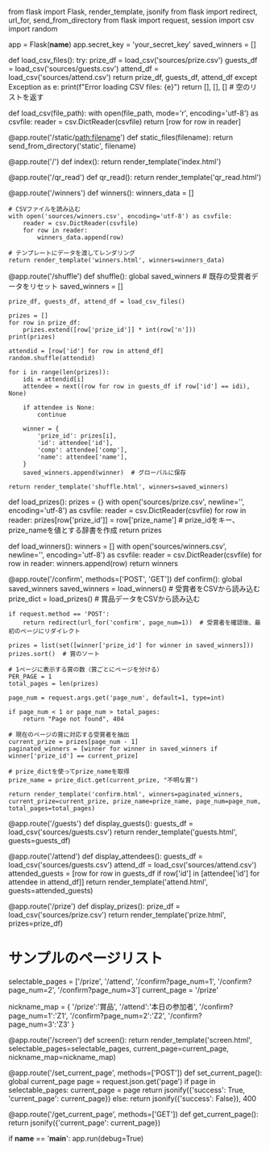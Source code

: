 from flask import Flask, render_template, jsonify
from flask import redirect, url_for, send_from_directory
from flask import request, session 
import csv
import random

app = Flask(__name__)
app.secret_key = 'your_secret_key'
saved_winners = []

def load_csv_files():
    try:
        prize_df = load_csv('sources/prize.csv')
        guests_df = load_csv('sources/guests.csv')
        attend_df = load_csv('sources/attend.csv')
        return prize_df, guests_df, attend_df
    except Exception as e:
        print(f"Error loading CSV files: {e}")
        return [], [], []  # 空のリストを返す


def load_csv(file_path):
    with open(file_path, mode='r', encoding='utf-8') as csvfile:
        reader = csv.DictReader(csvfile)
        return [row for row in reader]


@app.route('/static/<path:filename>')
def static_files(filename):
    return send_from_directory('static', filename)


@app.route('/')
def index():
    return render_template('index.html')


@app.route('/qr_read')
def qr_read():
    return render_template('qr_read.html')


@app.route('/winners')
def winners():
    winners_data = []

    # CSVファイルを読み込む
    with open('sources/winners.csv', encoding='utf-8') as csvfile:
        reader = csv.DictReader(csvfile)
        for row in reader:
            winners_data.append(row)

    # テンプレートにデータを渡してレンダリング
    return render_template('winners.html', winners=winners_data)


@app.route('/shuffle')
def shuffle():
    global saved_winners  # 既存の受賞者データをリセット
    saved_winners = []

    prize_df, guests_df, attend_df = load_csv_files()

    prizes = []
    for row in prize_df:
        prizes.extend([row['prize_id']] * int(row['n']))
    print(prizes)

    attendid = [row['id'] for row in attend_df]
    random.shuffle(attendid)

    for i in range(len(prizes)):
        idi = attendid[i]
        attendee = next((row for row in guests_df if row['id'] == idi), None)

        if attendee is None:
            continue
        
        winner = {
            'prize_id': prizes[i],
            'id': attendee['id'],
            'comp': attendee['comp'],
            'name': attendee['name'],
        }
        saved_winners.append(winner)  # グローバルに保存

    return render_template('shuffle.html', winners=saved_winners)

def load_prizes():
    prizes = {}
    with open('sources/prize.csv', newline='', encoding='utf-8') as csvfile:
        reader = csv.DictReader(csvfile)
        for row in reader:
            prizes[row['prize_id']] = row['prize_name']  # prize_idをキー、prize_nameを値とする辞書を作成
    return prizes


def load_winners():
    winners = []
    with open('sources/winners.csv', newline='', encoding='utf-8') as csvfile:
        reader = csv.DictReader(csvfile)
        for row in reader:
            winners.append(row)
    return winners


@app.route('/confirm', methods=['POST', 'GET'])
def confirm():
    global saved_winners
    saved_winners = load_winners()  # 受賞者をCSVから読み込む
    prize_dict = load_prizes()  # 賞品データをCSVから読み込む

    if request.method == 'POST':
        return redirect(url_for('confirm', page_num=1))  # 受賞者を確認後、最初のページにリダイレクト

    prizes = list(set([winner['prize_id'] for winner in saved_winners]))
    prizes.sort()  # 賞のソート

    # 1ページに表示する賞の数（賞ごとにページを分ける）
    PER_PAGE = 1
    total_pages = len(prizes)

    page_num = request.args.get('page_num', default=1, type=int)

    if page_num < 1 or page_num > total_pages:
        return "Page not found", 404

    # 現在のページの賞に対応する受賞者を抽出
    current_prize = prizes[page_num - 1]
    paginated_winners = [winner for winner in saved_winners if winner['prize_id'] == current_prize]

    # prize_dictを使ってprize_nameを取得
    prize_name = prize_dict.get(current_prize, "不明な賞")

    return render_template('confirm.html', winners=paginated_winners, current_prize=current_prize, prize_name=prize_name, page_num=page_num, total_pages=total_pages)


@app.route('/guests')
def display_guests():
    guests_df = load_csv('sources/guests.csv')
    return render_template('guests.html', guests=guests_df)


@app.route('/attend')
def display_attendees():
    guests_df = load_csv('sources/guests.csv')
    attend_df = load_csv('sources/attend.csv')
    attended_guests = [row for row in guests_df if row['id'] in [attendee['id'] for attendee in attend_df]]
    return render_template('attend.html', guests=attended_guests)


@app.route('/prize')
def display_prizes():
    prize_df = load_csv('sources/prize.csv')
    return render_template('prize.html', prizes=prize_df)

# サンプルのページリスト
selectable_pages = ['/prize', '/attend', '/confirm?page_num=1', '/confirm?page_num=2', '/confirm?page_num=3']
current_page = '/prize'

nickname_map = {
'/prize':'賞品', 
'/attend':'本日の参加者', 
'/confirm?page_num=1':'Z1', 
'/confirm?page_num=2':'Z2',
'/confirm?page_num=3':'Z3'
}


@app.route('/screen')
def screen():
    return render_template('screen.html', selectable_pages=selectable_pages, current_page=current_page, nickname_map=nickname_map)


@app.route('/set_current_page', methods=['POST'])
def set_current_page():
    global current_page
    page = request.json.get('page')
    if page in selectable_pages:
        current_page = page
        return jsonify({'success': True, 'current_page': current_page})
    else:
        return jsonify({'success': False}), 400


@app.route('/get_current_page', methods=['GET'])
def get_current_page():
    return jsonify({'current_page': current_page})


if __name__ == '__main__':
    app.run(debug=True)
